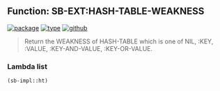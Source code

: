 ## Function: SB-EXT:HASH-TABLE-WEAKNESS
[![package](https://img.shields.io/badge/Package-SB--EXT-5f9ea0.svg?style=social&colorA=999999)](../) [![type](https://img.shields.io/badge/Type-Function-5f9ea0.svg?style=social&colorA=999999)](../#function) [![github](https://img.shields.io/badge/GitHub-View_the_source-5f9ea0.svg?style=social&colorA=999999&logo=github)](https://github.com/sbcl/sbcl/blob/master/src/code/target-hash-table.lisp/) 

> Return the WEAKNESS of HASH-TABLE which is one of NIL, :KEY,
> :VALUE, :KEY-AND-VALUE, :KEY-OR-VALUE.

### Lambda list
```cl
(sb-impl::ht)
```
